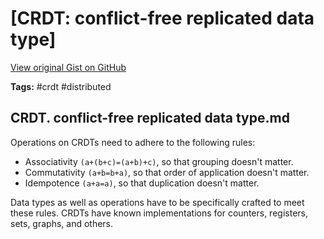 # [CRDT: conflict-free replicated data type] 

[View original Gist on GitHub](https://gist.github.com/Integralist/711796e832db34e19c93e4fd106c6383)

**Tags:** #crdt #distributed

## CRDT. conflict-free replicated data type.md

Operations on CRDTs need to adhere to the following rules:

- Associativity `(a+(b+c)=(a+b)+c)`, so that grouping doesn't matter.
- Commutativity `(a+b=b+a)`, so that order of application doesn't matter.
- Idempotence `(a+a=a)`, so that duplication doesn't matter.

Data types as well as operations have to be specifically crafted to meet these rules. CRDTs have known implementations for counters, registers, sets, graphs, and others.  

